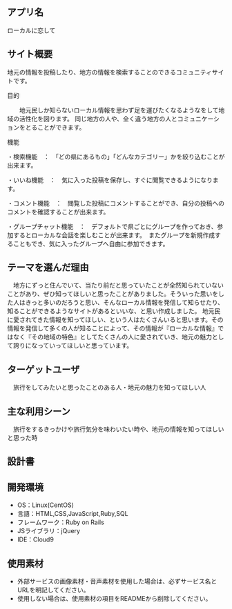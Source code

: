 ## アプリ名
 ローカルに恋して

## サイト概要
地元の情報を投稿したり、地方の情報を検索することのできるコミュニティサイトです。

目的

　　地元民しか知らないローカル情報を思わず足を運びたくなるようなをして地域の活性化を図ります。
 同じ地方の人や、全く違う地方の人とコミュニケーションをとることができます。
 
機能

・検索機能　：　「どの県にあるもの」「どんなカテゴリー」かを絞り込むことが出来ます。

・いいね機能　：　気に入った投稿を保存し、すぐに閲覧できるようになります。

・コメント機能　：　閲覧した投稿にコメントすることができ、自分の投稿へのコメントを確認することが出来ます。

・グループチャット機能　：　デフォルトで県ごとにグループを作っておき、参加するとローカルな会話を楽しむことが出来ます。　またグループを新規作成することもでき、気に入ったグループへ自由に参加できます。
 

## テーマを選んだ理由

　地方にずっと住んでいて、当たり前だと思っていたことが全然知られていないことがあり、ぜひ知ってほしいと思ったことがありました。そういった思いをした人はきっと多いのだろうと思い、そんなローカル情報を発信して知らせたり、知ることができるようなサイトがあるといいな、と思い作成しました。
地元民に愛されてきた情報を知ってほしい、という人はたくさんいると思います。その情報を発信して多くの人が知ることによって、その情報が『ローカルな情報』ではなく『その地域の特色』としてたくさんの人に愛されていき、地元の魅力として誇りになっていってほしいと思っています。
　

## ターゲットユーザ

　旅行をしてみたいと思ったことのある人・地元の魅力を知ってほしい人

## 主な利用シーン

　旅行をするきっかけや旅行気分を味わいたい時や、地元の情報を知ってほしいと思った時

## 設計書


## 開発環境

- OS：Linux(CentOS)
- 言語：HTML,CSS,JavaScript,Ruby,SQL
- フレームワーク：Ruby on Rails
- JSライブラリ：jQuery
- IDE：Cloud9

## 使用素材

- 外部サービスの画像素材・音声素材を使用した場合は、必ずサービス名とURLを明記してください。
- 使用しない場合は、使用素材の項目をREADMEから削除してください。
